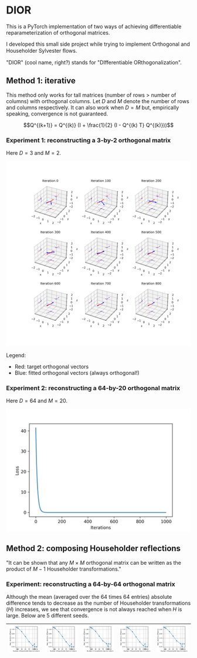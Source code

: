 # DIOR

This is a PyTorch implementation of two ways of achieving differentiable reparameterization of orthogonal matrices.

I developed this small side project while trying to implement Orthogonal and Householder Sylvester ﬂows.

"DIOR" (cool name, right?) stands for "DIfferentiable ORthogonalization".

## Method 1: iterative

This method only works for tall matrices (number of rows > number of columns) with orthogonal columns. Let $D$ and $M$ denote the number of rows and columns respectively. It can also work when $D=M$ but, empirically speaking, convergence is not guaranteed.

$$Q^{(k+1)} = Q^{(k)} (I + \frac{1}{2} (I - Q^{(k) T} Q^{(k)}))$$

### Experiment 1: reconstructing a 3-by-2 orthogonal matrix

Here $D=3$ and $M=2$.

<img src="orthogonal/3d_learning_process.png">

Legend:
- Red: target orthogonal vectors
- Blue: fitted orthogonal vectors (always orthogonal!)

### Experiment 2: reconstructing a 64-by-20 orthogonal matrix

Here $D=64$ and $M=20$.

<img src="orthogonal/64d_learning_process.png">

## Method 2: composing Householder reflections

"It can be shown that any $M \times M$ orthogonal matrix can be written as the product of $M-1$ Householder transformations." 

### Experiment: reconstructing a 64-by-64 orthogonal matrix

Although the mean (averaged over the 64 times 64 entries) absolute difference tends to decrease as the number of Householder transformations ($H$) increases, we see that convergence is not always reached when $H$ is large. Below are 5 different seeds.

| <img src="householder/householder_100by100_seed10.png"> | <img src="householder/householder_100by100_seed20.png"> | <img src="householder/householder_100by100_seed30.png"> | <img src="householder/householder_100by100_seed40.png"> | <img src="householder/householder_100by100_seed50.png"> |
| ------------------------------------------------------- | ------------------------------------------------------- | ------------------------------------------------------- | ------------------------------------------------------- | ------------------------------------------------------- |

